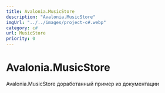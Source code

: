 ```yaml
---
title: Avalonia.MusicStore
description: "Avalonia.MusicStore"
imgUrl: "../../images/project-c#.webp"
category: c#
url: MusicStore
priority: 0
---
```


# Avalonia.MusicStore

Avalonia.MusicStore доработанный пример из документации